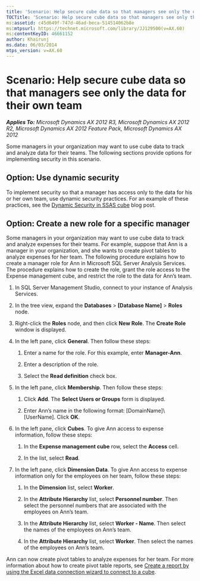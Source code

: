 ```yaml
---
title: 'Scenario: Help secure cube data so that managers see only the data for their own team'
TOCTitle: 'Scenario: Help secure cube data so that managers see only the data for their own team'
ms:assetid: c45d649f-747d-46ad-beca-514514062b8e
ms:mtpsurl: https://technet.microsoft.com/library/JJ129500(v=AX.60)
ms:contentKeyID: 46661152
author: Khairunj
ms.date: 06/03/2014
mtps_version: v=AX.60
---
```


# Scenario: Help secure cube data so that managers see only the data for their own team 


_**Applies To:** Microsoft Dynamics AX 2012 R3, Microsoft Dynamics AX 2012 R2, Microsoft Dynamics AX 2012 Feature Pack, Microsoft Dynamics AX 2012_

Some managers in your organization may want to use cube data to track and analyze data for their teams. The following sections provide options for implementing security in this scenario.

## Option: Use dynamic security

To implement security so that a manager has access only to the data for his or her own team, use dynamic security practices. For an example of these practices, see the [Dynamic Security in SSAS cube](https://blogs.msdn.com/b/azazr/archive/2008/08/15/dynamic-security-in-ssas-cube.aspx) blog post.

## Option: Create a new role for a specific manager

Some managers in your organization may want to use cube data to track and analyze expenses for their teams. For example, suppose that Ann is a manager in your organization, and she wants to create pivot tables to analyze expenses for her team. The following procedure explains how to create a manager role for Ann in Microsoft SQL Server Analysis Services. The procedure explains how to create the role, grant the role access to the Expense management cube, and restrict the role to the data for Ann’s team.

1.  In SQL Server Management Studio, connect to your instance of Analysis Services.

2.  In the tree view, expand the **Databases** \> **\[Database Name\]** \> **Roles** node.

3.  Right-click the **Roles** node, and then click **New Role**. The **Create Role** window is displayed.

4.  In the left pane, click **General**. Then follow these steps:
    
    1.  Enter a name for the role. For this example, enter **Manager-Ann**.
    
    2.  Enter a description of the role.
    
    3.  Select the **Read definition** check box.

5.  In the left pane, click **Membership**. Then follow these steps:
    
    1.  Click **Add**. The **Select Users or Groups** form is displayed.
    
    2.  Enter Ann’s name in the following format: \[DomainName\]\\\[UserName\]. Click **OK**.

6.  In the left pane, click **Cubes**. To give Ann access to expense information, follow these steps:
    
    1.  In the **Expense management cube** row, select the **Access** cell.
    
    2.  In the list, select **Read**.

7.  In the left pane, click **Dimension Data**. To give Ann access to expense information only for the employees on her team, follow these steps:
    
    1.  In the **Dimension** list, select **Worker**.
    
    2.  In the **Attribute Hierarchy** list, select **Personnel number**. Then select the personnel numbers that are associated with the employees on Ann’s team.
    
    3.  In the **Attribute Hierarchy** list, select **Worker - Name**. Then select the names of the employees on Ann’s team.
    
    4.  In the **Attribute Hierarchy** list, select **Worker**. Then select the names of the employees on Ann’s team.

Ann can now create pivot tables to analyze expenses for her team. For more information about how to create pivot table reports, see [Create a report by using the Excel data connection wizard to connect to a cube](create-a-report-by-using-the-excel-data-connection-wizard-to-connect-to-a-cube.md).

  


